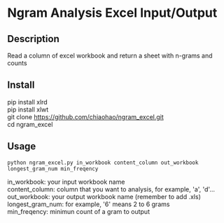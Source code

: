 # Ngram Analysis Excel Input/Output

## Description
Read a column of excel workbook and return a sheet with n-grams and counts

## Install
pip install xlrd  
pip install xlwt  
git clone https://github.com/chiaohao/ngram_excel.git  
cd ngram_excel  

## Usage
``` python ngram_excel.py in_workbook content_column out_workbook longest_gram_num min_freqency ```

in_workbook: your input workbook name  
content_column: column that you want to analysis, for example, 'a', 'd'...  
out_workbook: your output workbook name (remember to add .xls)  
longest_gram_num: for example, '6' means 2 to 6 grams  
min_freqency: minimun count of a gram to output  